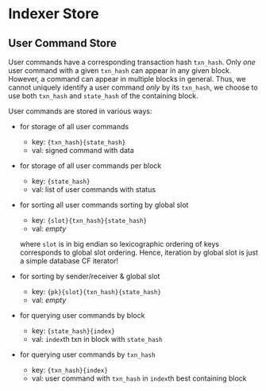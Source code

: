 # Indexer Store

## User Command Store

User commands have a corresponding transaction hash `txn_hash`. Only _one_ user command with a given `txn_hash` can appear in any given block. However, a command can appear in multiple blocks in general. Thus, we cannot uniquely identify a user command _only_ by its `txn_hash`, we choose to use both `txn_hash` and `state_hash` of the containing block.

User commands are stored in various ways:

- for storage of all user commands
  - key: `{txn_hash}{state_hash}`
  - val: signed command with data

- for storage of all user commands per block
  - key: `{state_hash}`
  - val: list of user commands with status

- for sorting all user commands sorting by global slot
  - key: `{slot}{txn_hash}{state_hash}`
  - val: _empty_

  where `slot` is in big endian so lexicographic ordering of keys corresponds to global slot ordering. Hence, iteration by global slot is just a simple database CF iterator!

- for sorting by sender/receiver & global slot
  - key: `{pk}{slot}{txn_hash}{state_hash}`
  - val: _empty_

- for querying user commands by block
  - key: `{state_hash}{index}`
  - val: `index`th txn in block with `state_hash`

- for querying user commands by `txn_hash`
  - key: `{txn_hash}{index}`
  - val: user command with `txn_hash` in `index`th best containing block
